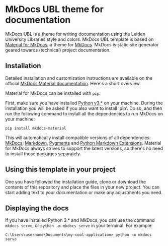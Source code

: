 # MkDocs UBL theme for documentation

MkDocs UBL is a theme for writing documentation using the Leiden University
Libraries style and colors.
MkDocs UBL template is based on [Material for MkDocs][1]; a theme for 
[MkDocs][2].
MkDocs is static site generator geared towards (technical) project
documentation.

[1]: https://squidfunk.github.io/mkdocs-material/
[2]: https://www.mkdocs.org

## Installation

Detailed installation and customization instructions are available on the
official [MkDocs Material documentation](https://squidfunk.github.io/mkdocs-material/getting-started/).
Here's a short overview.

Material for MkDocs can be installed with `pip`:

First, make sure you have installed [Python v3.*](https://www.python.org/downloads/) on your machine. During the installation you will be asked if you also want to install 'pip'. Do so, and then run the following command to install all the dependencies to run MkDocs on your machine:

```shell
pip install mkdocs-material
```

This will automatically install compatible versions of all dependencies:
[MkDocs][2], [Markdown][5], [Pygments][6] and [Python Markdown Extensions][7].
Material for MkDocs always strives to support the latest versions, so there's
no need to install those packages separately.

[5]: https://python-markdown.github.io/
[6]: https://pygments.org/
[7]: https://facelessuser.github.io/pymdown-extensions/

## Using this template in your project

One you have followed the installation guide, clone or download the contents of
this repository and place the files in your new project.
You can start adding text to your documentation or make any adjustments you
need.

## Displaying the docs

If you have installed Python 3.* and MkDocs, you can use the command
`mkdocs serve`, or `python -m mkdocs serve` in your terminal.
For example:

```console
C:\Users\username\Documents\my-cool-application> python -m mkdocs serve
```
